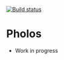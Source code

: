 [![Build status](https://ci.appveyor.com/api/projects/status/b26f385p4bxt6vbx?svg=true)](https://ci.appveyor.com/project/wegomes/pholos)

# Pholos

- Work in progress
